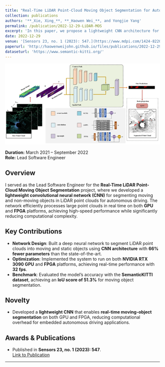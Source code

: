 ```yaml
---
title: "Real-Time LiDAR Point-Cloud Moving Object Segmentation for Autonomous Driving"
collection: publications
authors: '**_Xie, Xing_**, **_Haowen Wei_**, and Yongjie Yang'
permalink: /publication/2022-12-29-LiDAR-MOS
excerpt: 'In this paper, we propose a lightweight CNN architecture for LiDAR point-cloud moving object segmentation, targeting real-time autonomous driving applications. The network reduces the computational burden with 66% fewer parameters than the state-of-the-art and achieves real-time processing speeds on GPU and FPGA platforms. Our system achieves 51.3% IoU on the SemanticKITTI dataset and meets the real-time requirements of autonomous vehicles with 32 frames per second (fps) processing on FPGA.'
date: 2022-12-29
venue: '[Sensors 23, no. 1 (2023): 547.](https://www.mdpi.com/1424-8220/23/1/547)'
paperurl: 'http://haowenweijohn.github.io/files/publications/2022-12-29-LiDAR.pdf'
dataseturl: 'https://www.semantic-kitti.org/'
---
```


![TeaserImage](../images/publications/2022-12-29-Lidar-Teaser.png)

**Duration:** March 2021 – September 2022  
**Role:** Lead Software Engineer


## Overview
I served as the Lead Software Engineer for the **Real-Time LiDAR Point-Cloud Moving Object Segmentation** project, where we developed a **lightweight convolutional neural network (CNN)** for segmenting moving and non-moving objects in LiDAR point clouds for autonomous driving. The network efficiently processes large point clouds in real time on both **GPU** and **FPGA** platforms, achieving high-speed performance while significantly reducing computational complexity.

## Key Contributions
- **Network Design**: Built a deep neural network to segment LiDAR point clouds into moving and static objects using **CNN architecture** with **66% fewer parameters** than the state-of-the-art.
- **Optimization**: Implemented the system to run on both **NVIDIA RTX 3090 GPU** and **FPGA** platforms, achieving real-time performance with **32 fps**.
- **Benchmark**: Evaluated the model’s accuracy with the **SemanticKITTI dataset**, achieving an **IoU score of 51.3%** for moving object segmentation.

## Novelty
- Developed a **lightweight CNN** that enables **real-time moving-object segmentation** on both GPU and FPGA, reducing computational overhead for embedded autonomous driving applications.

## Awards & Publications
- Published in **Sensors 23, no. 1 (2023): 547**.  
  [Link to Publication](https://www.mdpi.com/1424-8220/23/1/547)


---
